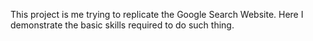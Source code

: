 This project is me trying to replicate the Google Search Website. Here I demonstrate the basic skills required to do such thing.
